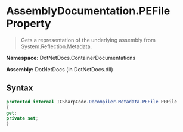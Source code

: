 # AssemblyDocumentation.PEFile Property
> Gets a representation of the underlying assembly from System.Reflection.Metadata.

**Namespace:** DotNetDocs.ContainerDocumentations

**Assembly:** DotNetDocs (in DotNetDocs.dll)
## Syntax
```csharp
protected internal ICSharpCode.Decompiler.Metadata.PEFile PEFile
{
get;
private set;
}
```
